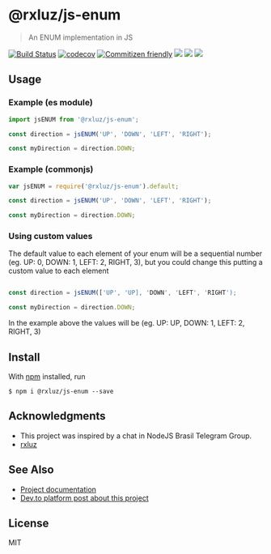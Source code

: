# @rxluz/js-enum

> An ENUM implementation in JS

[![Build Status](https://travis-ci.org/rxluz/js-enum.svg?branch=master)](https://travis-ci.org/rxluz/js-enum)
[![codecov](https://codecov.io/gh/rxluz/js-enum/branch/master/graph/badge.svg)](https://codecov.io/gh/rxluz/js-enum)
[![Commitizen friendly](https://img.shields.io/badge/commitizen-friendly-brightgreen.svg)](http://commitizen.github.io/cz-cli/)
![](https://img.shields.io/bundlephobia/min/@rxluz/js-enum.svg?style=flat)
![](https://img.shields.io/npm/v/@rxluz/js-enum.svg?style=flat)
![](https://img.shields.io/npm/l/@rxluz/js-enum.svg?style=flat)

## Usage

### Example (es module)

```js
import jsENUM from '@rxluz/js-enum';

const direction = jsENUM('UP', 'DOWN', 'LEFT', 'RIGHT');

const myDirection = direction.DOWN;
```

### Example (commonjs)

```js
var jsENUM = require('@rxluz/js-enum').default;

const direction = jsENUM('UP', 'DOWN', 'LEFT', 'RIGHT');

const myDirection = direction.DOWN;
```

### Using custom values

The default value to each element of your enum will be a sequential number (eg. UP: 0, DOWN: 1, LEFT: 2, RIGHT, 3), but you could change this putting a custom value to each element

```js

const direction = jsENUM(['UP', 'UP], 'DOWN', 'LEFT', 'RIGHT');

const myDirection = direction.DOWN;
```

In the example above the values will be (eg. UP: UP, DOWN: 1, LEFT: 2, RIGHT, 3)

## Install

With [npm](https://npmjs.org/) installed, run

```
$ npm i @rxluz/js-enum --save
```

## Acknowledgments

- This project was inspired by a chat in NodeJS Brasil Telegram Group.
- [rxluz](https://github.com/rxluz)

## See Also

- [Project documentation](https://rxluz.github.io/js-enum/)
- [Dev.to platform post about this project](https://dev.to/ricardo/i-wrote-an-npm-package-to-prevent-infinite-recursion-in-objects-5422)

## License

MIT
